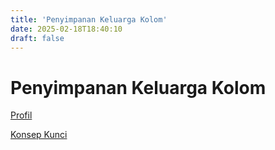 ```yaml
---
title: 'Penyimpanan Keluarga Kolom'
date: 2025-02-18T18:40:10
draft: false
---
```


# Penyimpanan Keluarga Kolom

[Profil](Penyimpanan%20Keluarga%20Kolom%2076fffa71955846179f7eda80908acdc8/Profil%20878b6879bb7d47f1b5ebb26fd5995052.md)

[Konsep Kunci](Penyimpanan%20Keluarga%20Kolom%2076fffa71955846179f7eda80908acdc8/Konsep%20Kunci%20a1538d4630e340dbbc7a175c585337fe.md)
